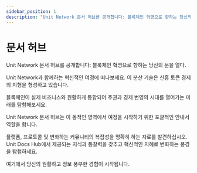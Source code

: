 ```yaml
---
sidebar_position: 1
description: "Unit Network 문서 허브를 공개합니다: 블록체인 혁명으로 향하는 당신의 문을 열다."
---
```


# 문서 허브

Unit Network 문서 허브를 공개합니다: 블록체인 혁명으로 향하는 당신의 문을 열다.

Unit Network과 함께하는 혁신적인 여정에 떠나보세요. 이 분산 기술은 신흥 토큰 경제의 지형을 형성하고 있습니다.

블록체인이 실제 비즈니스와 원활하게 통합되어 주권과 경제 번영의 시대를 열어가는 미래를 탐험해보세요.

Unit Network 문서 허브는 이 동적인 영역에서 여정을 시작하기 위한 포괄적인 안내서 역할을 합니다.

플랫폼, 프로토콜 및 변화하는 커뮤니티의 복잡성을 명확히 하는 자료를 발견하십시오. Unit Docs Hub에서 제공되는 지식과 통찰력을 갖추고 혁신적인 지혜로 변화하는 풍경을 탐험하세요.

여기에서 당신의 원활하고 정보 풍부한 경험이 시작됩니다.
